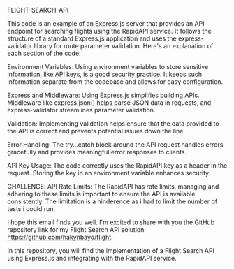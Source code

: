 FLIGHT-SEARCH-API

This code is an example of an Express.js server that provides an API endpoint for searching flights using the RapidAPI service. It follows the structure of a standard Express.js application and uses the express-validator library for route parameter validation. Here's an explanation of each section of the code:

Environment Variables: Using environment variables to store sensitive information, like API keys, is a good security practice. It keeps such information separate from the codebase and allows for easy configuration.

Express and Middleware: Using Express.js simplifies building APIs. Middleware like express.json() helps parse JSON data in requests, and express-validator streamlines parameter validation.

Validation: Implementing validation helps ensure that the data provided to the API is correct and prevents potential issues down the line.

Error Handling: The try...catch block around the API request handles errors gracefully and provides meaningful error responses to clients.

API Key Usage: The code correctly uses the RapidAPI key as a header in the request. Storing the key in an environment variable enhances security.

CHALLENGE:
API Rate Limits: The  RapidAPI has rate limits, managing and adhering to these limits is important to ensure the API is available consistently. The limitation is a hinderence as i had to limit the number of tests i could run.

I hope this email finds you well. I'm excited to share with you the GitHub repository link for my Flight Search API solution: https://github.com/hakynbayo/flight.

In this repository, you will find the implementation of a Flight Search API using Express.js and integrating with the RapidAPI service.